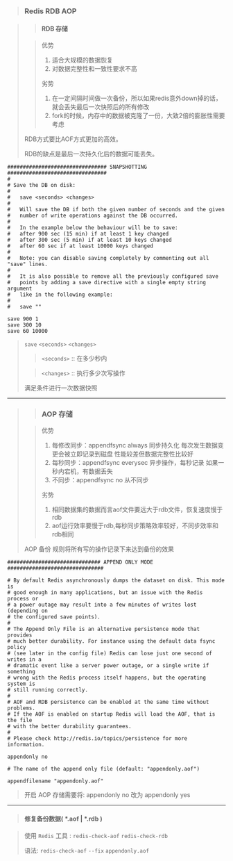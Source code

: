 > ### Redis RDB AOP

> > #### RDB 存储
>
> > 优势
> >
> > 1. 适合大规模的数据恢复
> > 2. 对数据完整性和一致性要求不高
> >
> > 劣势
> >
> > 1. 在一定间隔时间做一次备份，所以如果redis意外down掉的话，就会丢失最后一次快照后的所有修改
> > 2. fork的时候，内存中的数据被克隆了一份，大致2倍的膨胀性需要考虑
>
> RDB方式要比AOF方式更加的高效。
>
> RDB的缺点是最后一次持久化后的数据可能丢失。

```
################################ SNAPSHOTTING  ################################
#
# Save the DB on disk:
#
#   save <seconds> <changes>
#
#   Will save the DB if both the given number of seconds and the given
#   number of write operations against the DB occurred.
#
#   In the example below the behaviour will be to save:
#   after 900 sec (15 min) if at least 1 key changed
#   after 300 sec (5 min) if at least 10 keys changed
#   after 60 sec if at least 10000 keys changed
#
#   Note: you can disable saving completely by commenting out all "save" lines.
#
#   It is also possible to remove all the previously configured save
#   points by adding a save directive with a single empty string argument
#   like in the following example:
#
#   save ""

save 900 1
save 300 10
save 60 10000
```

> `save` `<seconds>` `<changes>`
>
> >  `<seconds>` :: 在多少秒内
>
> >  `<changes>` :: 执行多少次写操作
>
> 满足条件进行一次数据快照

---

> > ### AOP 存储
>
> > 优势
> >
> > 1. 每修改同步：appendfsync always   同步持久化 每次发生数据变更会被立即记录到磁盘  性能较差但数据完整性比较好
> > 2. 每秒同步：appendfsync everysec    异步操作，每秒记录   如果一秒内宕机，有数据丢失
> > 3. 不同步：appendfsync no   从不同步
> >
> > 劣势
> >
> > 1. 相同数据集的数据而言aof文件要远大于rdb文件，恢复速度慢于rdb
> > 2. aof运行效率要慢于rdb,每秒同步策略效率较好，不同步效率和rdb相同
>
> AOP 备份 规则将所有写的操作记录下来达到备份的效果

```
############################## APPEND ONLY MODE ###############################

# By default Redis asynchronously dumps the dataset on disk. This mode is
# good enough in many applications, but an issue with the Redis process or
# a power outage may result into a few minutes of writes lost (depending on
# the configured save points).
#
# The Append Only File is an alternative persistence mode that provides
# much better durability. For instance using the default data fsync policy
# (see later in the config file) Redis can lose just one second of writes in a
# dramatic event like a server power outage, or a single write if something
# wrong with the Redis process itself happens, but the operating system is
# still running correctly.
#
# AOF and RDB persistence can be enabled at the same time without problems.
# If the AOF is enabled on startup Redis will load the AOF, that is the file
# with the better durability guarantees.
#
# Please check http://redis.io/topics/persistence for more information.

appendonly no

# The name of the append only file (default: "appendonly.aof")

appendfilename "appendonly.aof"
```

> 开启 AOP 存储需要将: appendonly no 改为 appendonly yes

---

> #### 修复备份数据( *.aof | *.rdb )

> 使用 `Redis` 工具 : `redis-check-aof` `redis-check-rdb`
>
> 语法: `redis-check-aof` `--fix` `appendonly.aof`

